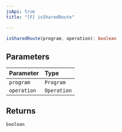 ```yaml
---
jsApi: true
title: "[F] isSharedRoute"

---
```

```ts
isSharedRoute(program, operation): boolean
```

## Parameters

| Parameter | Type |
| :------ | :------ |
| `program` | `Program` |
| `operation` | `Operation` |

## Returns

`boolean`
